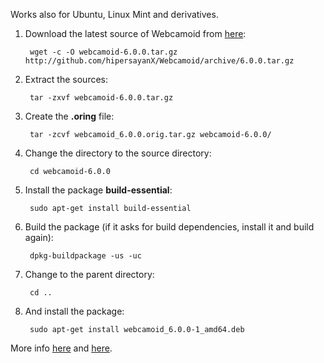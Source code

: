 Works also for Ubuntu, Linux Mint and derivatives.

1. Download the latest source of Webcamoid from [here](https://github.com/hipersayanX/Webcamoid/releases):

        wget -c -O webcamoid-6.0.0.tar.gz http://github.com/hipersayanX/Webcamoid/archive/6.0.0.tar.gz

2. Extract the sources:

        tar -zxvf webcamoid-6.0.0.tar.gz

3. Create the **.oring** file:

        tar -zcvf webcamoid_6.0.0.orig.tar.gz webcamoid-6.0.0/

4. Change the directory to the source directory:

        cd webcamoid-6.0.0

5. Install the package **build-essential**:

        sudo apt-get install build-essential

6. Build the package (if it asks for build dependencies, install it and build again):

        dpkg-buildpackage -us -uc

7. Change to the parent directory:

        cd ..

8. And install the package:

        sudo apt-get install webcamoid_6.0.0-1_amd64.deb

More info [here](https://www.debian.org/doc/manuals/maint-guide/first.en.html#non-native-dh-make) and [here](https://www.debian.org/doc/manuals/maint-guide/build.en.html#completebuild).